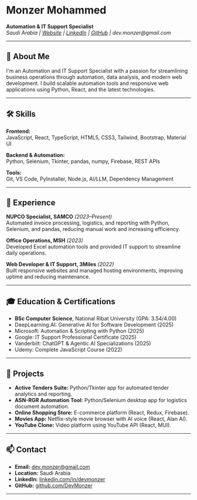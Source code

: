 # Monzer Mohammed 

**Automation & IT Support Specialist**  
_Saudi Arabia | <a href="https://monzer-portfolio.vercel.app/" target="_blank" rel="noopener noreferrer">Website</a> | <a href="https://www.linkedin.com/in/devmonzer/" target="_blank" rel="noopener noreferrer">LinkedIn</a> | <a href="https://github.com/DevMonzer" target="_blank" rel="noopener noreferrer">GitHub</a> | dev.monzer@gmail.com_

---

## 👋 About Me

I'm an Automation and IT Support Specialist with a passion for streamlining business operations through automation, data analysis, and modern web development. I build scalable automation tools and responsive web applications using Python, React, and the latest technologies.

---

## 🛠️ Skills

**Frontend:**  
JavaScript, React, TypeScript, HTML5, CSS3, Tailwind, Bootstrap, Material UI

**Backend & Automation:**  
Python, Selenium, Tkinter, pandas, numpy, Firebase, REST APIs

**Tools:**  
Git, VS Code, PyInstaller, Node.js, AI/LLM, Dependency Management

---

## 🏢 Experience

**NUPCO Specialist, SAMCO** _(2023–Present)_  
Automated invoice processing, logistics, and reporting with Python, Selenium, and pandas, reducing manual work and increasing efficiency.

**Office Operations, MSH** _(2023)_  
Developed Excel automation tools and provided IT support to streamline daily operations.

**Web Developer & IT Support, 3Miles** _(2022)_  
Built responsive websites and managed hosting environments, improving uptime and reducing maintenance.

---

## 🎓 Education & Certifications

- **BSc Computer Science**, National Ribat University (GPA: 3.54/4.00)
- DeepLearning.AI: Generative AI for Software Development (2025)
- Microsoft: Automation & Scripting with Python (2025)
- Google: IT Support Professional Certificate (2025)
- Vanderbilt: ChatGPT & Agentic AI Specializations (2025)
- Udemy: Complete JavaScript Course (2022)

---

## 🚀 Projects

- **Active Tenders Suite:** Python/Tkinter app for automated tender analytics and reporting.
- **ASN-RGR Automation Tool:** Python/Selenium desktop app for logistics document automation.
- **Online Shopping Store:** E-commerce platform (React, Redux, Firebase).
- **Movies App:** Netflix-style movie browser with AI voice (React, Alan AI).
- **YouTube Clone:** Video platform using YouTube API (React, MUI).

---

## 📫 Contact

- **Email:** dev.monzer@gmail.com
- **Location:** Saudi Arabia
- **LinkedIn:** [linkedin.com/in/devmonzer](https://www.linkedin.com/in/devmonzer/)
- **GitHub:** [github.com/DevMonzer](https://github.com/DevMonzer)

---
